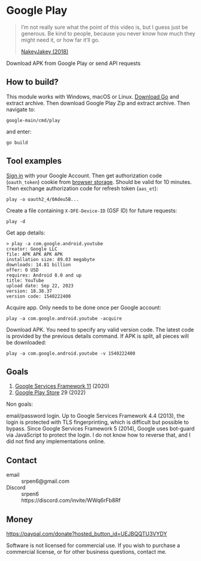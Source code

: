 # Google Play

> I’m not really sure what the point of this video is, but I guess just be
> generous. Be kind to people, because you never know how much they might need
> it, or how far it’ll go.
>
> [NakeyJakey (2018)](//youtube.com/watch?v=Cr0UYNKmrUs)

Download APK from Google Play or send API requests

## How to build?

This module works with Windows, macOS or Linux. [Download Go](//go.dev/dl) and
extract archive. Then download Google Play Zip and extract archive. Then
navigate to:

~~~
google-main/cmd/play
~~~

and enter:

~~~
go build
~~~


## Tool examples

[Sign in](//accounts.google.com/embedded/setup/v2/android) with your Google
Account. Then get authorization code (`oauth_token`) cookie from
[browser storage][1]. Should be valid for 10 minutes. Then exchange
authorization code for refresh token (`aas_et`):

~~~
play -o oauth2_4/0Adeu5B...
~~~

[1]://firefox-source-docs.mozilla.org/devtools-user/storage_inspector

Create a file containing `X-DFE-Device-ID` (GSF ID) for future requests:

~~~
play -d
~~~

Get app details:

~~~
> play -a com.google.android.youtube
creator: Google LLC
file: APK APK APK APK
installation size: 89.03 megabyte
downloads: 14.81 billion
offer: 0 USD
requires: Android 8.0 and up
title: YouTube
upload date: Sep 22, 2023
version: 18.38.37
version code: 1540222400
~~~

Acquire app. Only needs to be done once per Google account:

~~~
play -a com.google.android.youtube -acquire
~~~

Download APK. You need to specify any valid version code. The latest code is
provided by the previous details command. If APK is split, all pieces will be
downloaded:

~~~
play -a com.google.android.youtube -v 1540222400
~~~

## Goals

1. [Google Services Framework 11](//wikipedia.org/wiki/Android_11) (2020)
2. [Google Play Store](//wikipedia.org/wiki/Google_Play) 29 (2022)

Non goals:

email/password login. Up to Google Services Framework 4.4 (2013), the login is
protected with TLS fingerprinting, which is difficult but possible to bypass.
Since Google Services Framework 5 (2014), Google uses bot-guard via JavaScript
to protect the login. I do not know how to reverse that, and I did not find any
implementations online.

## Contact

<dl>
   <dt>
   email
   </dt>
   <dd>
   srpen6@gmail.com
   </dd>
   <dt>
   Discord
   </dt>
   <dd>
   srpen6
   </dd>
   <dd>
   https://discord.com/invite/WWq6rFb8Rf
   </dd>
</dl>

## Money

<https://paypal.com/donate?hosted_button_id=UEJBQQTU3VYDY>

Software is not licensed for commercial use. If you wish to purchase a
commercial license, or for other business questions, contact me.
